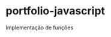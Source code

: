 # portfolio-javascript
Implementação de funções

<a href="https://caioalexleme.github.io/portfolio-javascript/index.html">
